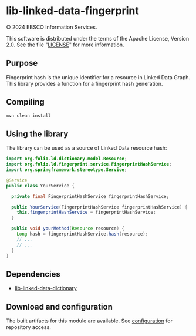 # lib-linked-data-fingerprint

© 2024 EBSCO Information Services.

This software is distributed under the terms of the Apache License, Version 2.0.
See the file "[LICENSE](LICENSE)" for more information.
## Purpose
Fingerprint hash is the unique identifier for a resource in Linked Data Graph.
This library provides a function for a fingerprint hash generation.
## Compiling
```bash
mvn clean install
```
## Using the library
The library can be used as a source of Linked Data resource hash:
```java
import org.folio.ld.dictionary.model.Resource;
import org.folio.ld.fingerprint.service.FingerprintHashService;
import org.springframework.stereotype.Service;

@Service
public class YourService {

  private final FingerprintHashService fingerprintHashService;

  public YourService(FingerprintHashService fingerprintHashService) {
    this.fingerprintHashService = fingerprintHashService;
  }

  public void yourMethod(Resource resource) {
    Long hash = fingerprintHashService.hash(resource);
    // ...
    // ...
  }
}
```
## Dependencies
- [lib-linked-data-dictionary](https://github.com/folio-org/lib-linked-data-dictionary)
## Download and configuration
The built artifacts for this module are available. See [configuration](https://dev.folio.org/download/artifacts/) for repository access.

